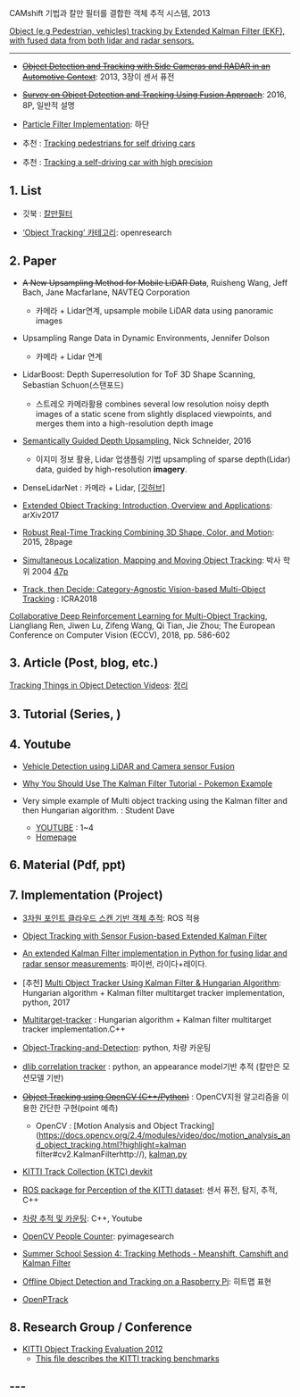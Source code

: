 CAMshift 기법과 칼만 필터를 결합한 객체 추적 시스템, 2013

[Object \(e.g Pedestrian, vehicles\) tracking by Extended Kalman Filter \(EKF\), with fused data from both lidar and radar sensors.](https://github.com/JunshengFu/tracking-with-Extended-Kalman-Filter)

---

* [~~Object Detection and Tracking with Side Cameras and RADAR in an Automotive Context~~](http://www.mi.fu-berlin.de/inf/groups/ag-ki/Theses/Completed-theses/Master_Diploma-theses/2013/Hofmann/Master-Hofmann.pdf?1381479774): 2013, 3장이 센서 퓨전

* [~~Survey on Object Detection and Tracking Using Fusion Approach~~](https://www.ijircce.com/upload/2016/march/98_24_Survey.pdf): 2016, 8P, 일반적 설명

* [Particle Filter Implementation](https://medium.com/@andrew.d.wilkie/self-driving-car-engineer-diary-9-898f075e888c): 하단

* 추천 : [Tracking pedestrians for self driving cars](https://medium.com/towards-data-science/tracking-pedestrians-for-self-driving-cars-ccf588acd170)

* 추천 : [Tracking a self-driving car with high precision](https://medium.com/@priya.dwivedi/latest)

## 1. List

* 깃북 : [칼만필터](https://adioshun.gitbooks.io/deep_drive/content/introfusion.html)

* [‘Object Tracking’ 카테고리](http://openresearch.ai/t/object-tracking/124): openresearch

## 2. Paper

* ~~A New Upsampling Method for Mobile LiDAR Data~~, Ruisheng Wang, Jeff Bach, Jane Macfarlane, NAVTEQ Corporation
  * 카메라 + Lidar연계, upsample mobile LiDAR data using panoramic images

* Upsampling Range Data in Dynamic Environments, Jennifer Dolson
  * 카메라 + Lidar 연계

* LidarBoost: Depth Superresolution for ToF 3D Shape Scanning, Sebastian Schuon\(스탠포드\)
  * 스트레오 카메라활용 combines several low resolution noisy depth images of a static scene from slightly displaced viewpoints, and merges them into a high-resolution depth image

* [Semantically Guided Depth Upsampling](https://arxiv.org/abs/1608.00753), Nick Schneider, 2016
  * 이지미 정보 활용, Lidar 업샘플링 기법 upsampling of sparse depth\(Lidar\) data, guided by high-resolution **imagery**.

* DenseLidarNet : 카메라 + Lidar, [\[깃허브\]](https://github.com/345ishaan/DenseLidarNet)

* [Extended Object Tracking: Introduction, Overview and Applications](https://arxiv.org/abs/1604.00970): arXiv2017

* [Robust Real-Time Tracking Combining 3D Shape, Color, and Motion](http://davheld.github.io/DavidHeld_files/ijrr_tracking.pdf): 2015, 28page

* [Simultaneous Localization, Mapping and Moving Object Tracking](https://pdfs.semanticscholar.org/1c8e/ab35f14011e8394a6f92c7fad1b4cedd764d.pdf): 박사 학위 2004 [47p](http://repository.cmu.edu/cgi/viewcontent.cgi?article=1062&context=robotics)

* [Track, then Decide: Category-Agnostic Vision-based Multi-Object Tracking](https://www.vision.rwth-aachen.de/publication/00162/) : ICRA2018

[Collaborative Deep Reinforcement Learning for Multi-Object Tracking](http://openaccess.thecvf.com/content_ECCV_2018/html/Liangliang_Ren_Collaborative_Deep_Reinforcement_ECCV_2018_paper.html), Liangliang Ren, Jiwen Lu, Zifeng Wang, Qi Tian, Jie Zhou; The European Conference on Computer Vision \(ECCV\), 2018, pp. 586-602

## 3. Article \(Post, blog, etc.\)

[Tracking Things in Object Detection Videos](https://lab.moovel.com/blog/tracking-things-in-object-detection-videos): [정리](https://legacy.gitbook.com/book/adioshun/object-tracking/edit#/edit/master/2dtracking/2018-blog-tracking-things.md)

## 3. Tutorial \(Series, \)

## 4. Youtube

* [Vehicle Detection using LiDAR and Camera sensor Fusion](https://www.youtube.com/watch?v=V3cN5LrPr4M)

* [Why You Should Use The Kalman Filter Tutorial - Pokemon Example](https://www.youtube.com/watch?v=bm3cwEP2nUo)

* Very simple example of Multi object tracking using the Kalman filter and then Hungarian algorithm. : Student Dave

  * [YOUTUBE](https://www.youtube.com/watch?v=Me0wbxEDO4I) : 1~4
  * [Homepage](http://studentdavestutorials.weebly.com/)

## 6. Material \(Pdf, ppt\)

## 7. Implementation \(Project\)

* [3차원 포인트 클라우드 스캔 기반 객체 추적](http://daddynkidsmakers.blogspot.com/2015/08/3_29.html): ROS 적용

* [Object Tracking with Sensor Fusion-based Extended Kalman Filter](https://github.com/JunshengFu/tracking-with-Extended-Kalman-Filter)

* [An extended Kalman Filter implementation in Python for fusing lidar and radar sensor measurements](https://github.com/mithi/fusion-ekf-python): 파이썬, 라이다+레이다.

* \[추천\] [Multi Object Tracker Using Kalman Filter & Hungarian Algorithm](https://github.com/srianant/kalman_filter_multi_object_tracking): Hungarian algorithm + Kalman filter multitarget tracker implementation, python, 2017

* [Multitarget-tracker](https://github.com/Smorodov/Multitarget-tracker) : Hungarian algorithm + Kalman filter multitarget tracker implementation.C++

* [Object-Tracking-and-Detection](https://github.com/infparadox/Object-Tracking-and-Detection): python, 차량 카운팅

* [dlib correlation tracker](https://github.com/ZidanMusk/experimenting-with-sort) : python, an appearance model기반 추적 \(칼만은 모션모델 기반\)

* [~~Object Tracking using OpenCV \(C++/Python\)~~](https://www.learnopencv.com/object-tracking-using-opencv-cpp-python/) : OpenCV지원 알고리즘을 이용한 간단한 구현\(point 예측\)

  * OpenCV : [Motion Analysis and Object Tracking](https://docs.opencv.org/2.4/modules/video/doc/motion_analysis_and_object_tracking.html?highlight=kalman filter#cv2.KalmanFilterhttp://), [kalman.py](https://github.com/opencv/opencv/blob/master/samples/python/kalman.py)

* [KITTI Track Collection \(KTC\) devkit](https://github.com/aljosaosep/kitti-track-collection)

* [ROS package for Perception of the KITTI dataset](https://github.com/appinho/ROS_Perception_Package_Kitti_Dataset): 센서 퓨전, 탐지, 추적, C++

* [차량 추적 및 카운팅](https://www.youtube.com/watch?v=Y3ac5rFMNZ0): C++, Youtube

* [OpenCV People Counter](https://www.pyimagesearch.com/2018/08/13/opencv-people-counter/): pyimagesearch

* [Summer School Session 4: Tracking Methods - Meanshift, Camshift and Kalman Filter](https://iitmcvg.github.io/summer_school/Session4/)

* [Offline Object Detection and Tracking on a Raspberry Pi](https://medium.com/ml-everything/offline-object-detection-and-tracking-on-a-raspberry-pi-fddb3bde130): 히트맵 표현 

* [OpenPTrack](http://openptrack.org/about/)

## 8. Research Group / Conference

* [KITTI Object Tracking Evaluation 2012](http://www.cvlibs.net/datasets/kitti/eval_tracking.php)
  * [This file describes the KITTI tracking benchmarks](https://github.com/pratikac/kitti/blob/master/readme.tracking.txt)

## ---



